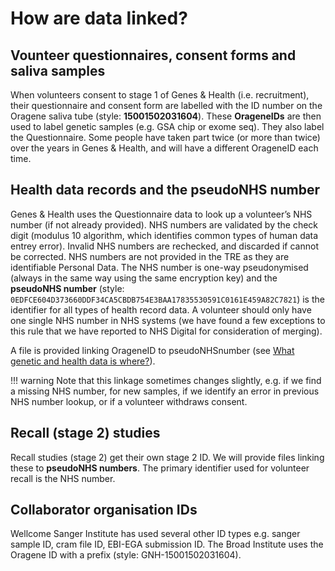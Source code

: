 # How are data linked?

## Vounteer questionnaires, consent forms and saliva samples 

When volunteers consent to stage 1 of Genes & Health (i.e. recruitment), their questionnaire and consent form are labelled with the ID number on the Oragene saliva tube (style: **15001502031604**). These **OrageneIDs** are then used to label genetic samples (e.g. GSA chip or exome seq). They also label the Questionnaire. Some people have taken part twice (or more than twice) over the years in Genes & Health, and will have a different OrageneID each time.

## Health data records and the pseudoNHS number

Genes & Health uses the Questionnaire data to look up a volunteer’s NHS number (if not already provided). NHS numbers are validated by the check digit (modulus 10 algorithm, which identifies common types of human data entrey error). Invalid NHS numbers are rechecked, and discarded if cannot be corrected. NHS numbers are not provided in the TRE as they are identifiable Personal Data. The NHS number is one-way pseudonymised (always in the same way using the same encryption key) and the **pseudoNHS number** (style: `0EDFCE604D373660DDF34CA5CBDB754E3BAA17835530591C0161E459A82C7821`) is the identifier for all types of health record data. A volunteer should only have one single NHS number in NHS systems (we have found a few exceptions to this rule that we have reported to NHS Digital for consideration of merging).

A file is provided linking OrageneID to pseudoNHSnumber (see [What genetic and health data is where?](./tre-identifiers.md#linking-genetic-assays-and-health-data)).

!!! warning
    Note that this linkage sometimes changes slightly, e.g. if we find a missing NHS number, for new samples, if we identify an error in previous NHS number lookup, or if a volunteer withdraws consent.

## Recall (stage 2) studies

Recall studies (stage 2) get their own stage 2 ID. We will provide files linking these to **pseudoNHS numbers**. The primary identifier used for volunteer recall is the NHS number.

## Collaborator organisation IDs

Wellcome Sanger Institute has used several other ID types e.g. sanger sample ID, cram file ID, EBI-EGA submission ID. The Broad Institute uses the Oragene ID with a prefix (style: GNH-15001502031604).
